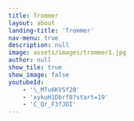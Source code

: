 ```yaml
---
title: Trommer
layout: about
landing-title: 'Trommer'
nav-menu: true
description: null
image: assets/images/trommer1.jpg
author: null
show_tile: true
show_image: false
youtubeId: 
    - '\_MTu6KVSf20'
    - 'xykuH1Dbrf8?start=19'
    - 'C_Qr_F3fJDI'
---
```


